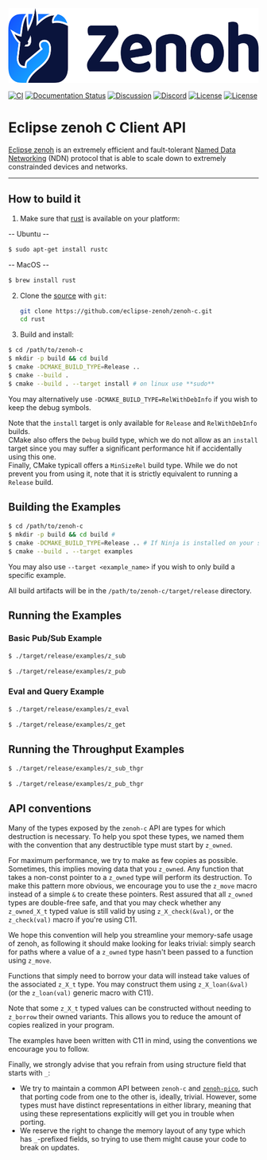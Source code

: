 <img src="https://raw.githubusercontent.com/eclipse-zenoh/zenoh/master/zenoh-dragon.png" height="150">

[![CI](https://github.com/eclipse-zenoh/zenoh-c/workflows/CI/badge.svg)](https://github.com/eclipse-zenoh/zenoh-c/actions?query=workflow%3A%22CI%22)
[![Documentation Status](https://readthedocs.org/projects/zenoh-c/badge/?version=latest)](https://zenoh-c.readthedocs.io/en/latest/?badge=latest)
[![Discussion](https://img.shields.io/badge/discussion-on%20github-blue)](https://github.com/eclipse-zenoh/roadmap/discussions)
[![Discord](https://img.shields.io/badge/chat-on%20discord-blue)](https://discord.gg/vSDSpqnbkm)
[![License](https://img.shields.io/badge/License-EPL%202.0-blue)](https://choosealicense.com/licenses/epl-2.0/)
[![License](https://img.shields.io/badge/License-Apache%202.0-blue.svg)](https://opensource.org/licenses/Apache-2.0)


# Eclipse zenoh C Client API

[Eclipse zenoh](http://zenoh.io) is an extremely efficient and fault-tolerant [Named Data Networking](http://named-data.net) (NDN) protocol 
that is able to scale down to extremely constrainded devices and networks. 

-------------------------------
## How to build it 

1. Make sure that [rust](https://www.rust-lang.org) is available on your platform:

  -- Ubuntu -- 

  ```bash
  $ sudo apt-get install rustc
  ```

  -- MacOS -- 

  ```bash
  $ brew install rust
  ```

2. Clone the [source] with `git`:

   ```sh
   git clone https://github.com/eclipse-zenoh/zenoh-c.git
   cd rust
   ```

[source]: https://github.com/eclipse-zenoh/zenoh-c

3. Build and install:

  ```bash
  $ cd /path/to/zenoh-c
  $ mkdir -p build && cd build 
  $ cmake -DCMAKE_BUILD_TYPE=Release ..
  $ cmake --build .
  $ cmake --build . --target install # on linux use **sudo**
  ```

You may alternatively use `-DCMAKE_BUILD_TYPE=RelWithDebInfo` if you wish to keep the debug symbols.

Note that the `install` target is only available for `Release` and `RelWithDebInfo` builds.  
CMake also offers the `Debug` build type, which we do not allow as an `install` target since you may suffer a significant performance hit if accidentally using this one.  
Finally, CMake typicall offers a `MinSizeRel` build type. While we do not prevent you from using it, note that it is strictly equivalent to running a `Release` build.

## Building the Examples

  ```bash
  $ cd /path/to/zenoh-c
  $ mkdir -p build && cd build #
  $ cmake -DCMAKE_BUILD_TYPE=Release .. # If Ninja is installed on your system, adding `-GNinja` to this command can greatly speed up the build time
  $ cmake --build . --target examples
  ```

You may also use `--target <example_name>` if you wish to only build a specific example.

All build artifacts will be in the `/path/to/zenoh-c/target/release` directory.

## Running the Examples

### Basic Pub/Sub Example
```bash
$ ./target/release/examples/z_sub
```

```bash
$ ./target/release/examples/z_pub
```

### Eval and Query Example
```bash
$ ./target/release/examples/z_eval
```

```bash
$ ./target/release/examples/z_get
```

## Running the Throughput Examples
```bash
$ ./target/release/examples/z_sub_thgr
```

```bash
$ ./target/release/examples/z_pub_thgr
```

## API conventions
Many of the types exposed by the `zenoh-c` API are types for which destruction is necessary. To help you spot these types, we named them with the convention that  any destructible type must start by `z_owned`.

For maximum performance, we try to make as few copies as possible. Sometimes, this implies moving data that you `z_owned`. Any function that takes a non-const pointer to a `z_owned` type will perform its destruction. To make this pattern more obvious, we encourage you to use the `z_move` macro instead of a simple `&` to create these pointers. Rest assured that all `z_owned` types are double-free safe, and that you may check whether any `z_owned_X_t` typed value is still valid by using `z_X_check(&val)`, or the `z_check(val)` macro if you're using C11.

We hope this convention will help you streamline your memory-safe usage of zenoh, as following it should make looking for leaks trivial: simply search for paths where a value of a `z_owned` type hasn't been passed to a function using `z_move`.

Functions that simply need to borrow your data will instead take values of the associated `z_X_t` type. You may construct them using `z_X_loan(&val)` (or the `z_loan(val)` generic macro with C11).

Note that some `z_X_t` typed values can be constructed without needing to `z_borrow` their owned variants. This allows you to reduce the amount of copies realized in your program.

The examples have been written with C11 in mind, using the conventions we encourage you to follow.

Finally, we strongly advise that you refrain from using structure field that starts with `_`:
* We try to maintain a common API between `zenoh-c` and [`zenoh-pico`](https://github.com/eclipse-zenoh/zenoh-pico), such that porting code from one to the other is, ideally, trivial. However, some types must have distinct representations in either library, meaning that using these representations explicitly will get you in trouble when porting.
* We reserve the right to change the memory layout of any type which has `_`-prefixed fields, so trying to use them might cause your code to break on updates.
